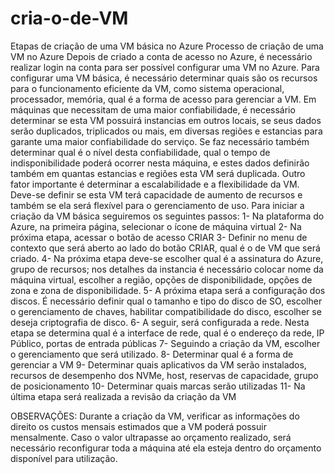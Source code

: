 # cria-o-de-VM
Etapas de criação de uma VM básica no Azure
Processo de criação de uma VM no Azure
Depois de criado a conta de acesso no Azure, é necessário realizar login na conta para ser possível configurar uma VM no Azure.
Para configurar uma VM básica, é necessário determinar quais são os recursos para o funcionamento eficiente da VM, como sistema operacional, processador, memória, qual é a forma de acesso para gerenciar a VM.
Em máquinas que necessitam de uma maior confiabilidade, é necessário determinar se esta VM possuirá instancias em outros locais, se seus dados serão duplicados, triplicados ou mais, em diversas regiões e estancias para garante uma maior confiabilidade do serviço.
Se faz necessário também determinar qual é o nível desta confiabilidade, qual o tempo de indisponibilidade poderá ocorrer nesta máquina, e estes dados definirão também em quantas estancias e regiões esta VM será duplicada. 
Outro fator importante é determinar a escalabilidade e a flexibilidade da VM. Deve-se definir se esta VM terá capacidade de aumento de recursos e também se ela será flexível para o gerenciamento de uso.
Para iniciar a criação da VM básica seguiremos os seguintes passos:
1-	Na plataforma do Azure, na primeira página, selecionar o ícone de máquina virtual
2-	Na próxima etapa, acessar o botão de acesso CRIAR
3-	Definir no menu de contexto que será aberto ao lado do botão CRIAR, qual é o de VM que será criado.
4-	Na próxima etapa deve-se escolher qual é a assinatura do Azure, grupo de recursos; nos detalhes da instancia é necessário colocar nome da máquina virtual, escolher a região, opções de disponibilidade, opções de zona e zona de disponibilidade.
5-	A próxima etapa será a configuração dos discos. É necessário definir qual o tamanho e tipo do disco de SO, escolher o gerenciamento de chaves, habilitar compatibilidade do disco, escolher se deseja criptografia de disco.
6-	A seguir, será configurada a rede. Nesta etapa se determina qual é a interface de rede, qual é o endereço da rede, IP Público, portas de entrada públicas
7-	Seguindo a criação da VM, escolher o gerenciamento que será utilizado.
8-	Determinar qual é a forma de gerenciar a VM
9-	Determinar quais aplicativos da VM serão instalados, recursos de desempenho dos NVMe, host, reservas de capacidade, grupo de posicionamento 
10-	Determinar quais marcas serão utilizadas
11-	Na última etapa será realizada a revisão da criação da VM

OBSERVAÇÕES:
Durante a criação da VM, verificar as informações do direito os custos mensais estimados que a VM poderá possuir mensalmente. 
Caso o valor ultrapasse ao orçamento realizado, será necessário reconfigurar toda a máquina até ela esteja dentro do orçamento disponível para utilização. 
